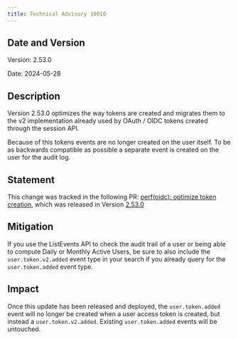 ```yaml
---
title: Technical Advisory 10010
---
```


## Date and Version

Version: 2.53.0

Date: 2024-05-28

## Description

Version 2.53.0 optimizes the way tokens are created and migrates them to the v2 implementation already used by OAuth / OIDC tokens created through the session API.

Because of this tokens events are no longer created on the user itself. To be as backwards compatible as possible a separate event is created on the user for the audit log.

## Statement

This change was tracked in the following PR:
[perf(oidc): optimize token creation](https://github.com/Tualua/zitadel-ldapfix/pull/7822), which was released in Version [2.53.0](https://github.com/Tualua/zitadel-ldapfix/releases/tag/v2.53.0)

## Mitigation

If you use the ListEvents API to check the audit trail of a user or being able to compute Daily or Monthly Active Users, be sure to also include the `user.token.v2.added` event type in your search
if you already query for the `user.token.added` event type.

## Impact

Once this update has been released and deployed, the `user.token.added` event will no longer be created when a user access token is created, but instead a `user.token.v2.added`.
Existing `user.token.added` events will be untouched.
